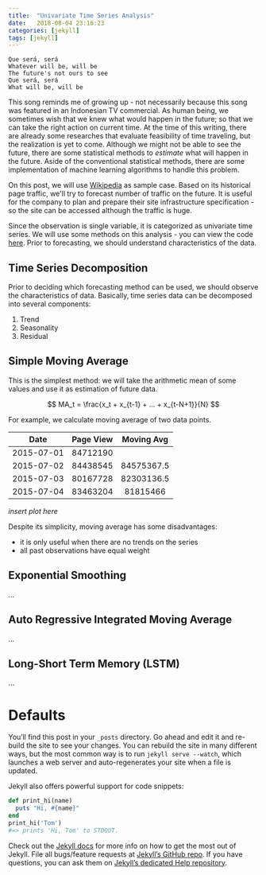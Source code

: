 ```yaml
---
title:  "Univariate Time Series Analysis"
date:   2018-08-04 23:16:23
categories: [jekyll]
tags: [jekyll]
---
```


```{text}
Que será, será
Whatever will be, will be
The future's not ours to see
Que será, será
What will be, will be
```

This song reminds me of growing up - not necessarily because this song was featured in an Indonesian TV commercial. As human being, we sometimes wish that we knew what would happen in the future; so that we can take the right action on current time. At the time of this writing, there are already some researches that evaluate feasibility of time traveling, but the realization is yet to come. Although we might not be able to see the future, there are some statistical methods to *estimate* what will happen in the future. Aside of the conventional statistical methods, there are some implementation of machine learning algorithms to handle this problem.

On this post, we will use [Wikipedia] as sample case. Based on its historical page traffic, we'll try to forecast number of traffic on the future. It is useful for the company to plan and prepare their site infrastructure specification - so the site can be accessed although the traffic is huge.

Since the observation is single variable, it is categorized as univariate time series. We will use some methods on this analysis - you can view the code [here](https://github.com/elvyna/data-analysis/tree/master/jupyter-notebook). Prior to forecasting, we should understand characteristics of the data.


## Time Series Decomposition

Prior to deciding which forecasting method can be used, we should observe the characteristics of data. Basically, time series data can be decomposed into several components:

1. Trend
2. Seasonality
3. Residual



## Simple Moving Average

This is the simplest method: we will take the arithmetic mean of some values and use it as estimation of future data.

$$
MA_t = \frac{x_t + x_{t-1} + ... + x_{t-N+1}}{N}
$$

For example, we calculate moving average of two data points.

|    Date    | Page View | Moving Avg |
|:----------:|:---------:|:----------:|
| 2015-07-01 |  84712190 |            |
| 2015-07-02 |  84438545 | 84575367.5 |
| 2015-07-03 |  80167728 | 82303136.5 |
| 2015-07-04 |  83463204 |   81815466 |

*insert plot here*

Despite its simplicity, moving average has some disadvantages:
- it is only useful when there are no trends on the series
- all past observations have equal weight

## Exponential Smoothing

...

## Auto Regressive Integrated Moving Average

...

## Long-Short Term Memory (LSTM)

...


# Defaults

You’ll find this post in your `_posts` directory. Go ahead and edit it and re-build the site to see your changes. You can rebuild the site in many different ways, but the most common way is to run `jekyll serve --watch`, which launches a web server and auto-regenerates your site when a file is updated.

Jekyll also offers powerful support for code snippets:

``` ruby
def print_hi(name)
  puts "Hi, #{name}"
end
print_hi('Tom')
#=> prints 'Hi, Tom' to STDOUT.
```

Check out the [Jekyll docs][jekyll] for more info on how to get the most out of Jekyll. File all bugs/feature requests at [Jekyll’s GitHub repo][jekyll-gh]. If you have questions, you can ask them on [Jekyll’s dedicated Help repository][jekyll-help].

[jekyll]:      http://jekyllrb.com
[jekyll-gh]:   https://github.com/jekyll/jekyll
[jekyll-help]: https://github.com/jekyll/jekyll-help
[Wikipedia]: http://wikipedia.org